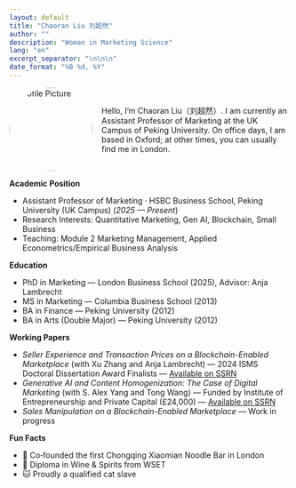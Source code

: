 ```yaml
---
layout: default
title: "Chaoran Liu 刘超然"
author: ""
description: "Woman in Marketing Science"
lang: "en"
excerpt_separator: "\n\n\n"
date_format: "%B %d, %Y"
---
```


<div style="display:flex; align-items:center; gap:1rem; margin-bottom:0.5rem;">
  <img src="{{ '/assets/LIUXiaomian2024_Gili_7526.jpg' | relative_url }}" alt="Profile Picture" style="width:150px; border-radius:50%;" />
  <p style="margin:0;">Hello, I’m Chaoran Liu（刘超然）. I am currently an Assistant Professor of Marketing at the UK Campus of Peking University. On office days, I am based in Oxford; at other times, you can usually find me in London.</p>
</div>

**Academic Position**  
- Assistant Professor of Marketing · HSBC Business School, Peking University (UK Campus) (*2025 — Present*)
- Research Interests: Quantitative Marketing, Gen AI, Blockchain, Small Business
- Teaching: Module 2 Marketing Management, Applied Econometrics/Empirical Business Analysis

**Education**  
- PhD in Marketing — London Business School (2025), Advisor: Anja Lambrecht  
- MS in Marketing — Columbia Business School (2013)  
- BA in Finance — Peking University (2012)  
- BA in Arts (Double Major) — Peking University (2012)

**Working Papers**  
- *Seller Experience and Transaction Prices on a Blockchain-Enabled Marketplace* (with Xu Zhang and Anja Lambrecht) — 2024 ISMS Doctoral Dissertation Award Finalists — [Available on SSRN](https://papers.ssrn.com/sol3/papers.cfm?abstract_id=XXXXXXX)  
- *Generative AI and Content Homogenization: The Case of Digital Marketing* (with S. Alex Yang and Tong Wang) — Funded by Institute of Entrepreneurship and Private Capital (£24,000) — [Available on SSRN](https://papers.ssrn.com/sol3/papers.cfm?abstract_id=YYYYYYY)  
- *Sales Manipulation on a Blockchain-Enabled Marketplace* — Work in progress

**Fun Facts**  
- 🎉 Co‑founded the first Chongqing Xiaomian Noodle Bar in London  
- 🍷 Diploma in Wine & Spirits from WSET  
- 🐱 Proudly a qualified cat slave
